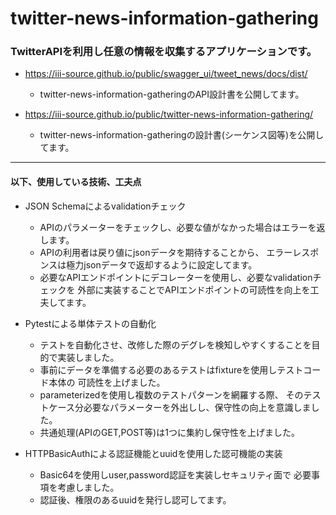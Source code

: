 # twitter-news-information-gathering

### TwitterAPIを利用し任意の情報を収集するアプリケーションです。
- https://iii-source.github.io/public/swagger_ui/tweet_news/docs/dist/
  - twitter-news-information-gatheringのAPI設計書を公開してます。

- https://iii-source.github.io/public/twitter-news-information-gathering/
  - twitter-news-information-gatheringの設計書(シーケンス図等)を公開してます。

---

#### 以下、使用している技術、工夫点
- JSON Schemaによるvalidationチェック
  - APIのパラメーターをチェックし、必要な値がなかった場合はエラーを返します。
  - APIの利用者は戻り値にjsonデータを期待することから、
  エラーレスポンスは極力jsonデータで返却するように設定してます。
  - 必要なAPIエンドポイントにデコレーターを使用し、必要なvalidationチェックを
  外部に実装することでAPIエンドポイントの可読性を向上を工夫してます。

- Pytestによる単体テストの自動化
  - テストを自動化させ、改修した際のデグレを検知しやすくすることを目的で実装しました。
  - 事前にデータを準備する必要のあるテストはfixtureを使用しテストコード本体の
  可読性を上げました。
  - parameterizedを使用し複数のテストパターンを網羅する際、
  そのテストケース分必要なパラメーターを外出しし、保守性の向上を意識しました。
  - 共通処理(APIのGET,POST等)は1つに集約し保守性を上げました。

- HTTPBasicAuthによる認証機能とuuidを使用した認可機能の実装
  - Basic64を使用しuser,password認証を実装しセキュリティ面で
  必要事項を考慮しました。
  - 認証後、権限のあるuuidを発行し認可してます。
